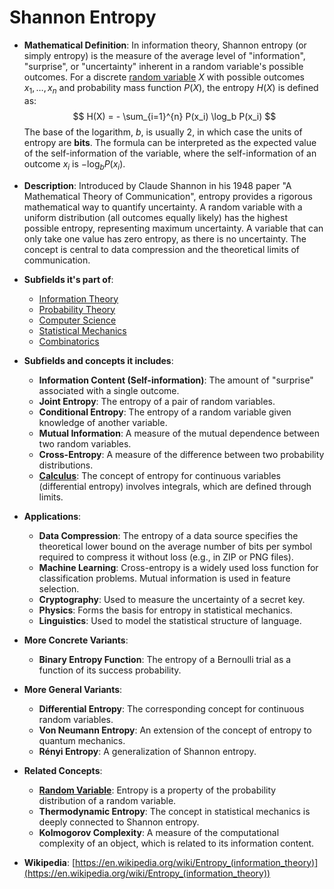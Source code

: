 # Shannon Entropy

- **Mathematical Definition**: In information theory, Shannon entropy (or simply entropy) is the measure of the average level of "information", "surprise", or "uncertainty" inherent in a random variable's possible outcomes. For a discrete [random variable](../../../applied_mathematics/probability_theory/random_variable.md) $X$ with possible outcomes $x_1, \dots, x_n$ and probability mass function $P(X)$, the entropy $H(X)$ is defined as:
$$ H(X) = - \sum_{i=1}^{n} P(x_i) \log_b P(x_i) $$
  The base of the logarithm, $b$, is usually 2, in which case the units of entropy are **bits**. The formula can be interpreted as the expected value of the self-information of the variable, where the self-information of an outcome $x_i$ is $-\log_b P(x_i)$.

- **Description**: Introduced by Claude Shannon in his 1948 paper "A Mathematical Theory of Communication", entropy provides a rigorous mathematical way to quantify uncertainty. A random variable with a uniform distribution (all outcomes equally likely) has the highest possible entropy, representing maximum uncertainty. A variable that can only take one value has zero entropy, as there is no uncertainty. The concept is central to data compression and the theoretical limits of communication.

- **Subfields it's part of**:
    - [Information Theory](https://en.wikipedia.org/wiki/Information_theory)
    - [Probability Theory](https://en.wikipedia.org/wiki/Probability_theory)
    - [Computer Science](https://en.wikipedia.org/wiki/Computer_science)
    - [Statistical Mechanics](https://en.wikipedia.org/wiki/Statistical_mechanics)
    - [Combinatorics](https://en.wikipedia.org/wiki/Combinatorics)

- **Subfields and concepts it includes**:
    - **Information Content (Self-information)**: The amount of "surprise" associated with a single outcome.
    - **Joint Entropy**: The entropy of a pair of random variables.
    - **Conditional Entropy**: The entropy of a random variable given knowledge of another variable.
    - **Mutual Information**: A measure of the mutual dependence between two random variables.
    - **Cross-Entropy**: A measure of the difference between two probability distributions.
    - **[Calculus](../../../pure_mathematics/analysis/limit.md)**: The concept of entropy for continuous variables (differential entropy) involves integrals, which are defined through limits.

- **Applications**:
    - **Data Compression**: The entropy of a data source specifies the theoretical lower bound on the average number of bits per symbol required to compress it without loss (e.g., in ZIP or PNG files).
    - **Machine Learning**: Cross-entropy is a widely used loss function for classification problems. Mutual information is used in feature selection.
    - **Cryptography**: Used to measure the uncertainty of a secret key.
    - **Physics**: Forms the basis for entropy in statistical mechanics.
    - **Linguistics**: Used to model the statistical structure of language.

- **More Concrete Variants**:
    - **Binary Entropy Function**: The entropy of a Bernoulli trial as a function of its success probability.

- **More General Variants**:
    - **Differential Entropy**: The corresponding concept for continuous random variables.
    - **Von Neumann Entropy**: An extension of the concept of entropy to quantum mechanics.
    - **Rényi Entropy**: A generalization of Shannon entropy.

- **Related Concepts**:
    - **[Random Variable](../../../applied_mathematics/probability_theory/random_variable.md)**: Entropy is a property of the probability distribution of a random variable.
    - **Thermodynamic Entropy**: The concept in statistical mechanics is deeply connected to Shannon entropy.
    - **Kolmogorov Complexity**: A measure of the computational complexity of an object, which is related to its information content.

- **Wikipedia**: [https://en.wikipedia.org/wiki/Entropy_(information_theory)](https://en.wikipedia.org/wiki/Entropy_(information_theory))
